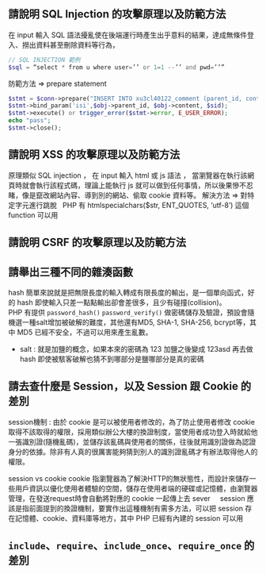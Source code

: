 ## 請說明 SQL Injection 的攻擊原理以及防範方法
在 input 輸入 SQL 語法擾亂使在後端運行時產生出乎意料的結果，達成無條件登入、撈出資料甚至刪除資料等行為，
```PHP
// SQL INJECTION 範例
$sql = “select * from u where user=’’ or 1=1 --’’ and pwd=’’”
```
防範方法 => prepare statement
```PHP
$stmt = $conn->prepare("INSERT INTO xu3cl40122_comment (parent_id, content, user_id) VALUES (?, ?, ?)");
$stmt->bind_param('isi',$obj->parent_id, $obj->content, $sid);
$stmt->execute() or trigger_error($stmt->error, E_USER_ERROR);
echo "pass";
$stmt->close();
```

## 請說明 XSS 的攻擊原理以及防範方法
原理類似 SQL injection ， 在 input 輸入 html 或 js 語法 ， 當瀏覽器在執行該網頁時就會執行該程式碼，理論上能執行 js 就可以做到任何事情，所以後果慘不忍睹，像是竄改網站內容、導到別的網站、偷取 cookie 資料等。
解決方法 => 對特定字元進行跳脫   
PHP 有 htmlspecialchars($str, ENT_QUOTES, ‘utf-8’) 這個 function 可以用

## 請說明 CSRF 的攻擊原理以及防範方法


## 請舉出三種不同的雜湊函數
hash 簡單來說就是把無限長度的輸入轉成有限長度的輸出，是一個單向函式，好的 hash 即使輸入只差一點點輸出卻會差很多，且少有碰撞(collision)。    
PHP 有提供 `password_hash()` `password_verify()` 做密碼儲存及驗證，預設會隨機選一種salt增加被破解的難度，其他還有MD5, SHA-1, SHA-256,
bcrypt等，其中 MD5 已經不安全，不過可以用來產生亂數。
* salt : 就是加鹽的概念，如果本來的密碼為 123 加鹽之後變成 123asd 再去做 hash 即使被駭客破解也猜不到哪部分是鹽哪部分是真的密碼


## 請去查什麼是 Session，以及 Session 跟 Cookie 的差別
session機制 :
由於 cookie 是可以被使用者修改的，為了防止使用者修改 cookie 取得不該取得的權限，採用類似辦公大樓的換證制度，當使用者成功登入時就給他一張識別證(隨機亂碼)，並儲存該亂碼與使用者的關係，往後就用識別證做為認證身分的依據。除非有人真的很厲害能夠猜到別人的識別證亂碼才有辦法取得他人的權限。
   
session vs cookie
cookie 指瀏覽器為了解決HTTP的無狀態性，而設計來儲存一些用戶資訊以優化使用者體驗的空間，儲存在使用者端的硬碟或記憶體，由瀏覽器管理，在發送request時會自動將對應的 cookie 一起傳上去 sever     
session 應該是指前面提到的換證機制，要實作出這種機制有需多方法，可以把 session 存在記憶體、cookie、資料庫等地方，其中 PHP 已經有內建的 session 可以用

## `include`、`require`、`include_once`、`require_once` 的差別

